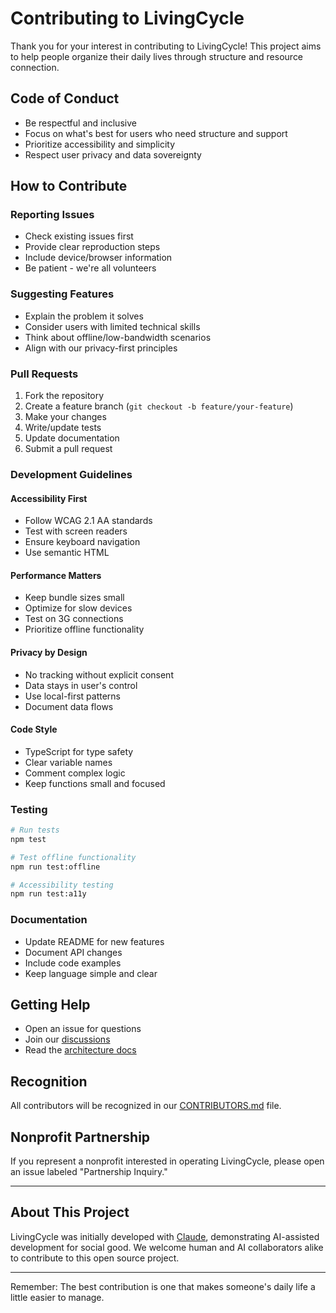 # Contributing to LivingCycle

Thank you for your interest in contributing to LivingCycle! This project aims to help people organize their daily lives through structure and resource connection.

## Code of Conduct

- Be respectful and inclusive
- Focus on what's best for users who need structure and support
- Prioritize accessibility and simplicity
- Respect user privacy and data sovereignty

## How to Contribute

### Reporting Issues
- Check existing issues first
- Provide clear reproduction steps
- Include device/browser information
- Be patient - we're all volunteers

### Suggesting Features
- Explain the problem it solves
- Consider users with limited technical skills
- Think about offline/low-bandwidth scenarios
- Align with our privacy-first principles

### Pull Requests

1. Fork the repository
2. Create a feature branch (`git checkout -b feature/your-feature`)
3. Make your changes
4. Write/update tests
5. Update documentation
6. Submit a pull request

### Development Guidelines

#### Accessibility First
- Follow WCAG 2.1 AA standards
- Test with screen readers
- Ensure keyboard navigation
- Use semantic HTML

#### Performance Matters
- Keep bundle sizes small
- Optimize for slow devices
- Test on 3G connections
- Prioritize offline functionality

#### Privacy by Design
- No tracking without explicit consent
- Data stays in user's control
- Use local-first patterns
- Document data flows

#### Code Style
- TypeScript for type safety
- Clear variable names
- Comment complex logic
- Keep functions small and focused

### Testing

```bash
# Run tests
npm test

# Test offline functionality
npm run test:offline

# Accessibility testing
npm run test:a11y
```

### Documentation

- Update README for new features
- Document API changes
- Include code examples
- Keep language simple and clear

## Getting Help

- Open an issue for questions
- Join our [discussions](https://github.com/[org]/livingcycle/discussions)
- Read the [architecture docs](.plan.architecture)

## Recognition

All contributors will be recognized in our [CONTRIBUTORS.md](CONTRIBUTORS.md) file.

## Nonprofit Partnership

If you represent a nonprofit interested in operating LivingCycle, please open an issue labeled "Partnership Inquiry."

---

## About This Project

LivingCycle was initially developed with [Claude](https://claude.ai), demonstrating AI-assisted development for social good. We welcome human and AI collaborators alike to contribute to this open source project.

---

Remember: The best contribution is one that makes someone's daily life a little easier to manage.